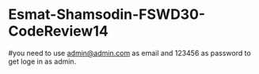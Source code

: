 # Esmat-Shamsodin-FSWD30-CodeReview14

#you need to use admin@admin.com as email and 123456 as password  to get loge in as admin.
